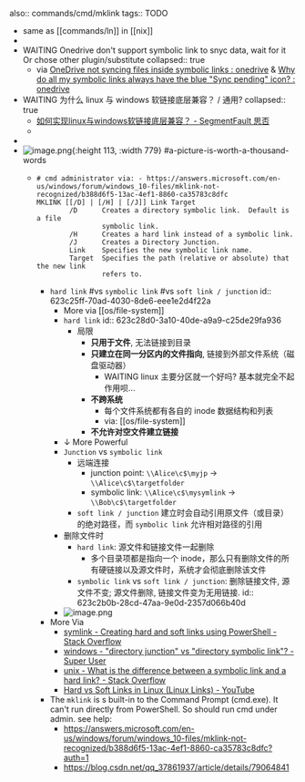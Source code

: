 also:: commands/cmd/mklink
tags:: TODO

  - same as [[commands/ln]] in [[nix]]
-
- WAITING Onedrive don't support symbolic link to snyc data, wait for it Or chose other plugin/substitute
  collapsed:: true
  - via [OneDrive not syncing files inside symbolic links : onedrive](https://www.reddit.com/r/onedrive/comments/amq38m/onedrive_not_syncing_files_inside_symbolic_links/) & [Why do all my symbolic links always have the blue "Sync pending" icon? : onedrive](https://www.reddit.com/r/onedrive/comments/k82lav/why_do_all_my_symbolic_links_always_have_the_blue/)
- WAITING 为什么 linux 与 windows 软链接底层兼容？ / 通用?
  collapsed:: true
  - [如何实现linux与windows软链接底层兼容？ - SegmentFault 思否](https://segmentfault.com/q/1010000007544629)
  -
-
- ![image.png](../assets/command/image_1648108822570_0.png){:height 113, :width 779} #a-picture-is-worth-a-thousand-words
  - ```shell
    # cmd administrator via: - https://answers.microsoft.com/en-us/windows/forum/windows_10-files/mklink-not-recognized/b388d6f5-13ac-4ef1-8860-ca35783c8dfc
    MKLINK [[/D] | [/H] | [/J]] Link Target
            /D      Creates a directory symbolic link.  Default is a file
                    symbolic link.
            /H      Creates a hard link instead of a symbolic link.
            /J      Creates a Directory Junction.
            Link    Specifies the new symbolic link name.
            Target  Specifies the path (relative or absolute) that the new link
                    refers to.
    ```
    - `hard link` #vs `symbolic link` #vs `soft link / junction`
      id:: 623c25ff-70ad-4030-8de6-eee1e2d4f22a
      - More via [[os/file-system]]
      - `hard link`
        id:: 623c28d0-3a10-40de-a9a9-c25de29fa936
        - 局限
          - **只用于文件**, 无法链接到目录
          - **只建立在同一分区内的文件指向**, 链接到外部文件系统（磁盘驱动器）
            - WAITING linux 主要分区就一个好吗? 基本就完全不起作用呗...
          - **不跨系统**
            - 每个文件系统都有各自的 inode 数据结构和列表
            - via: [[os/file-system]]
          - **不允许对空文件建立链接**
      - ↓ More Powerful
      - `Junction` vs `symbolic link`
        - 远端连接
          - junction point: `\\Alice\c$\myjp` -> `\\Alice\c$\targetfolder`
          - symbolic link: `\\Alice\c$\mysymlink` -> `\\Bob\c$\targetfolder`
        - `soft link / junction` 建立时会自动引用原文件（或目录）的绝对路径，而 `symbolic link` 允许相对路径的引用
      - 删除文件时
        - `hard link`: 源文件和链接文件一起删除
          - 多个目录项都是指向一个 inode，那么只有删除文件的所有硬链接以及源文件时，系统才会彻底删除该文件
        - `symbolic link` vs `soft link / junction`: 删除链接文件, 源文件不变; 源文件删除, 链接文件变为无用链接.
          id:: 623c2b0b-28cd-47aa-9e0d-2357d066b40d
      - ![image.png](../assets/command/image_1668418659313_0.png)
    - More Via
      - [symlink - Creating hard and soft links using PowerShell - Stack Overflow](https://stackoverflow.com/questions/894430/creating-hard-and-soft-links-using-powershell)
      - [windows - "directory junction" vs "directory symbolic link"? - Super User](https://superuser.com/questions/343074/directory-junction-vs-directory-symbolic-link)
      - [unix - What is the difference between a symbolic link and a hard link? - Stack Overflow](https://stackoverflow.com/questions/185899/what-is-the-difference-between-a-symbolic-link-and-a-hard-link)
      - [Hard vs Soft Links in Linux (Linux Links) - YouTube](https://www.youtube.com/watch?v=4-vye3QFTFo)
    - The `mklink` is s built-in to the Command Prompt (cmd.exe). It can't run directly from PowerShell. So should run cmd under admin. see help:
      - https://answers.microsoft.com/en-us/windows/forum/windows_10-files/mklink-not-recognized/b388d6f5-13ac-4ef1-8860-ca35783c8dfc?auth=1
      - https://blog.csdn.net/qq_37861937/article/details/79064841